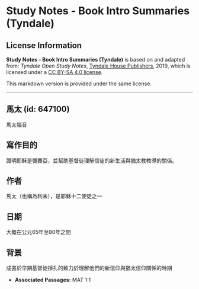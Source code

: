 # Study Notes - Book Intro Summaries (Tyndale)

## License Information

**Study Notes - Book Intro Summaries (Tyndale)** is based on and adapted from: _Tyndale Open Study Notes_, [Tyndale House Publishers](https://tyndaleopenresources.com/), 2019, which is licensed under a [CC BY-SA 4.0 license](https://creativecommons.org/licenses/by-sa/4.0/legalcode.en).

This markdown version is provided under the same license.



--------------------------------

## 馬太 (id: 647100)

馬太福音

寫作目的
----

證明耶穌是彌賽亞，並幫助基督徒理解信徒的新生活與猶太教教導的關係。

作者
--

馬太（也稱為利未），是耶穌十二使徒之一

日期
--

大概在公元65年至80年之間

背景
--

成書於早期基督徒掙扎的致力於理解他們的新信仰與猶太信仰關係的時期

* **Associated Passages:** MAT 1:1

